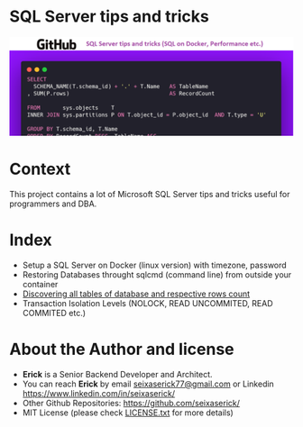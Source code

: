 # SQL Server tips and tricks

![Project Cover](./img/project-cover.png "SQL Server tips and tricks")
 
# Context

This project contains a lot of Microsoft SQL Server tips and tricks useful for programmers and DBA.


# Index

- Setup a SQL Server on Docker (linux version) with timezone, password
- Restoring Databases throught sqlcmd (command line) from outside your container
- [Discovering all tables of database and respective rows count](sql-table-rows-count.md)   
- Transaction Isolation Levels (NOLOCK, READ UNCOMMITED, READ COMMITED etc.)



# About the Author and license
- **Erick** is a Senior Backend Developer and Architect. 
- You can reach **Erick** by email <seixaserick77@gmail.com> or Linkedin <https://www.linkedin.com/in/seixaserick/>
- Other Github Repositories: <https://github.com/seixaserick/> 
- MIT License (please check [LICENSE.txt](LICENSE.txt) for more details)

 